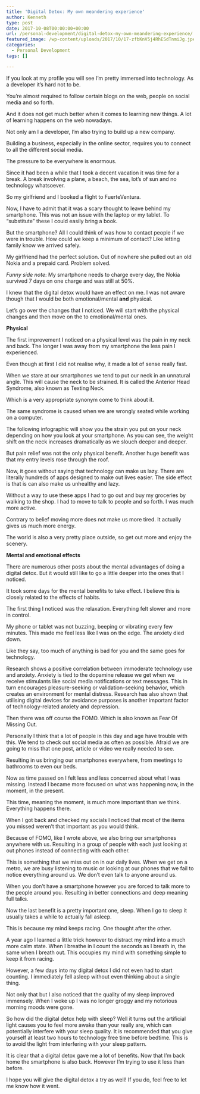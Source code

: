 ```yaml
---
title: 'Digital Detox: My own meandering experience'
author: Kenneth
type: post
date: 2017-10-08T00:00:00+00:00
url: /personal-development/digital-detox-my-own-meandering-experience/
featured_image: /wp-content/uploads/2017/10/17-zfbKnV5j4RhESdTnmiJg.jpeg
categories:
  - Personal Development
tags: []

---
```

<p id="1974" class="graf graf--p graf-after--figure">
  If you look at my profile you will see I’m pretty immersed into technology. As a developer it’s hard not to be.
</p>

<p id="9972" class="graf graf--p graf-after--p">
  You’re almost required to follow certain blogs on the web, people on social media and so forth.
</p>

<p id="a661" class="graf graf--p graf-after--p">
  And it does not get much better when it comes to learning new things. A lot of learning happens on the web nowadays.
</p>

<p id="b237" class="graf graf--p graf-after--p">
  Not only am I a developer, I’m also trying to build up a new company.
</p>

<p id="3309" class="graf graf--p graf-after--p">
  Building a business, especially in the online sector, requires you to connect to all the different social media.
</p>

<p id="9410" class="graf graf--p graf-after--p">
  The pressure to be everywhere is enormous.
</p>

<p id="dc77" class="graf graf--p graf-after--p">
  Since it had been a while that I took a decent vacation it was time for a break. A break involving a plane, a beach, the sea, lot’s of sun and no technology whatsoever.
</p>

<p id="9548" class="graf graf--p graf-after--p">
  So my girlfriend and I booked a flight to FuerteVentura.
</p>

<p id="e520" class="graf graf--p graf-after--p">
  Now, I have to admit that it was a scary thought to leave behind my smartphone. This was not an issue with the laptop or my tablet. To “substitute” these I could easily bring a book.
</p>

<p id="a25d" class="graf graf--p graf-after--p">
  But the smartphone? All I could think of was how to contact people if we were in trouble. How could we keep a minimum of contact? Like letting family know we arrived safely.
</p>

<p id="0a0e" class="graf graf--p graf-after--p">
  My girlfriend had the perfect solution. Out of nowhere she pulled out an old Nokia and a prepaid card. Problem solved.
</p>

<p id="fc55" class="graf graf--p graf-after--p">
  <em class="markup--em markup--p-em">Funny side note</em>: My smartphone needs to charge every day, the Nokia survived 7 days on one charge and was still at 50%.
</p>

<p id="b64c" class="graf graf--p graf-after--p">
  I knew that the digital detox would have an effect on me. I was not aware though that I would be both emotional/mental <strong class="markup--strong markup--p-strong">and</strong> physical.
</p>

<p id="8b12" class="graf graf--p graf-after--p">
  Let’s go over the changes that I noticed. We will start with the physical changes and then move on the to emotional/mental ones.
</p>

<p id="33db" class="graf graf--p graf-after--p">
  <strong class="markup--strong markup--p-strong">Physical</strong>
</p>

<p id="e05f" class="graf graf--p graf-after--p">
  The first improvement I noticed on a physical level was the pain in my neck and back. The longer I was away from my smartphone the less pain I experienced.
</p>

<p id="91da" class="graf graf--p graf-after--p">
  Even though at first I did not realise why, it made a lot of sense really fast.
</p>

<p id="36ae" class="graf graf--p graf-after--p">
  When we stare at our smartphones we tend to put our neck in an unnatural angle. This will cause the neck to be strained. It is called the Anterior Head Syndrome, also known as Texting Neck.
</p>

<p id="e92c" class="graf graf--p graf-after--p">
  Which is a very appropriate synonym come to think about it.
</p>

<p id="750b" class="graf graf--p graf-after--p">
  The same syndrome is caused when we are wrongly seated while working on a computer.
</p>

<p id="9a15" class="graf graf--p graf-after--p">
  The following infographic will show you the strain you put on your neck depending on how you look at your smartphone. As you can see, the weight shift on the neck increases dramatically as we slouch deeper and deeper.
</p>

<p id="2bc9" class="graf graf--p graf-after--figure">
  But pain relief was not the only physical benefit. Another huge benefit was that my entry levels rose through the roof.
</p>

<p id="91a6" class="graf graf--p graf-after--p">
  Now, it goes without saying that technology can make us lazy. There are literally hundreds of apps designed to make out lives easier. The side effect is that is can also make us unhealthy and lazy.
</p>

<p id="76c0" class="graf graf--p graf-after--p">
  Without a way to use these apps I had to go out and buy my groceries by walking to the shop. I had to move to talk to people and so forth. I was much more active.
</p>

<p id="5a2a" class="graf graf--p graf-after--p">
  Contrary to belief moving more does not make us more tired. It actually gives us much more energy.
</p>

<p id="200f" class="graf graf--p graf-after--p">
  The world is also a very pretty place outside, so get out more and enjoy the scenery.
</p>

<p id="1b53" class="graf graf--p graf-after--p">
  <strong class="markup--strong markup--p-strong">Mental and emotional effects</strong>
</p>

<p id="5060" class="graf graf--p graf-after--p">
  There are numerous other posts about the mental advantages of doing a digital detox. But it would still like to go a little deeper into the ones that I noticed.
</p>

<p id="4448" class="graf graf--p graf-after--p">
  It took some days for the mental benefits to take effect. I believe this is closely related to the effects of habits.
</p>

<p id="f7cb" class="graf graf--p graf-after--p">
  The first thing I noticed was the relaxation. Everything felt slower and more in control.
</p>

<p id="7326" class="graf graf--p graf-after--p">
  My phone or tablet was not buzzing, beeping or vibrating every few minutes. This made me feel less like I was on the edge. The anxiety died down.
</p>

<p id="bb61" class="graf graf--p graf-after--p">
  Like they say, too much of anything is bad for you and the same goes for technology.
</p>

<p id="7df9" class="graf graf--p graf-after--p">
  Research shows a positive correlation between immoderate technology use and anxiety. Anxiety is tied to the dopamine release we get when we receive stimulants like social media notifications or text messages. This in turn encourages pleasure-seeking or validation-seeking behavior, which creates an environment for mental distress. Research has also shown that utilising digital devices for avoidance purposes is another important factor of technology-related anxiety and depression.
</p>

<p id="afb5" class="graf graf--p graf-after--p">
  Then there was off course the FOMO. Which is also known as Fear Of Missing Out.
</p>

<p id="49e7" class="graf graf--p graf-after--p">
  Personally I think that a lot of people in this day and age have trouble with this. We tend to check out social media as often as possible. Afraid we are going to miss that one post, article or video we really needed to see.
</p>

<p id="f554" class="graf graf--p graf-after--p">
  Resulting in us bringing our smartphones everywhere, from meetings to bathrooms to even our beds.
</p>

<p id="e827" class="graf graf--p graf-after--p">
  Now as time passed on I felt less and less concerned about what I was missing. Instead I became more focused on what was happening now, in the moment, in the present.
</p>

<p id="978c" class="graf graf--p graf-after--p">
  This time, meaning the moment, is much more important than we think. Everything happens there.
</p>

<p id="2bf2" class="graf graf--p graf-after--p">
  When I got back and checked my socials I noticed that most of the items you missed weren’t that important as you would think.
</p>

<p id="38c3" class="graf graf--p graf-after--p">
  Because of FOMO, like I wrote above, we also bring our smartphones anywhere with us. Resulting in a group of people with each just looking at out phones instead of connecting with each other.
</p>

<p id="5eb5" class="graf graf--p graf-after--p">
  This is something that we miss out on in our daily lives. When we get on a metro, we are busy listening to music or looking at our phones that we fail to notice everything around us. We don’t even talk to anyone around us.
</p>

<p id="0455" class="graf graf--p graf-after--p">
  When you don’t have a smartphone however you are forced to talk more to the people around you. Resulting in better connections and deep meaning full talks.
</p>

<p id="c259" class="graf graf--p graf-after--p">
  Now the last benefit is a pretty important one, sleep. When I go to sleep it usually takes a while to actually fall asleep.
</p>

<p id="83d1" class="graf graf--p graf-after--p">
  This is because my mind keeps racing. One thought after the other.
</p>

<p id="19ba" class="graf graf--p graf-after--p">
  A year ago I learned a little trick however to distract my mind into a much more calm state. When I breathe in I count the seconds as I breath in, the same when I breath out. This occupies my mind with something simple to keep it from racing.
</p>

<p id="170f" class="graf graf--p graf-after--p">
  However, a few days into my digital detox I did not even had to start counting. I immediately fell asleep without even thinking about a single thing.
</p>

<p id="3b5b" class="graf graf--p graf-after--p">
  Not only that but I also noticed that the quality of my sleep improved immensely. When I woke up I was no longer groggy and my notorious morning moods were gone.
</p>

<p id="0935" class="graf graf--p graf-after--p">
  So how did the digital detox help with sleep? Well it turns out the artificial light causes you to feel more awake than your really are, which can potentially interfere with your sleep quality. It is recommended that you give yourself at least two hours to technology free time before bedtime. This is to avoid the light from interfering with your sleep pattern.
</p>

<p id="a9ec" class="graf graf--p graf-after--p">
  It is clear that a digital detox gave me a lot of benefits. Now that I’m back home the smartphone is also back. However I’m trying to use it less than before.
</p>

<p id="fe3f" class="graf graf--p graf-after--p graf--trailing">
  I hope you will give the digital detox a try as well! If you do, feel free to let me know how it went.
</p>
